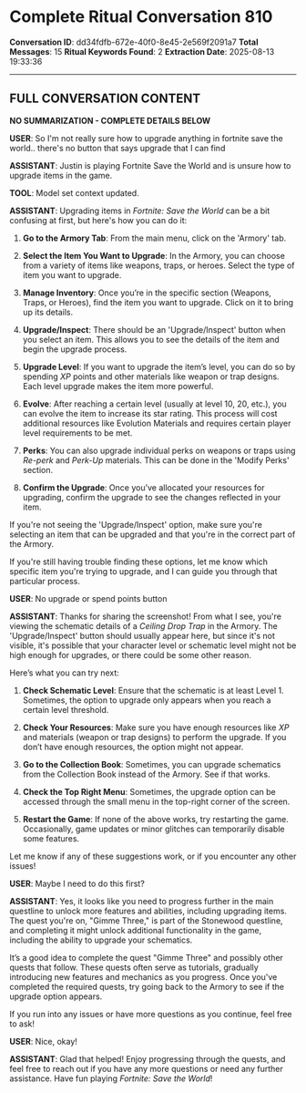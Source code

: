 # Complete Ritual Conversation 810

**Conversation ID**: dd34fdfb-672e-40f0-8e45-2e569f2091a7
**Total Messages**: 15
**Ritual Keywords Found**: 2
**Extraction Date**: 2025-08-13 19:33:36

---

## FULL CONVERSATION CONTENT

**NO SUMMARIZATION - COMPLETE DETAILS BELOW**

**USER**: So I'm not really sure how to upgrade anything in fortnite save the world.. there's no button that says upgrade that I can find

**ASSISTANT**: Justin is playing Fortnite Save the World and is unsure how to upgrade items in the game.

**TOOL**: Model set context updated.

**ASSISTANT**: Upgrading items in *Fortnite: Save the World* can be a bit confusing at first, but here's how you can do it:

1. **Go to the Armory Tab**: From the main menu, click on the 'Armory' tab.

2. **Select the Item You Want to Upgrade**: In the Armory, you can choose from a variety of items like weapons, traps, or heroes. Select the type of item you want to upgrade.

3. **Manage Inventory**: Once you’re in the specific section (Weapons, Traps, or Heroes), find the item you want to upgrade. Click on it to bring up its details.

4. **Upgrade/Inspect**: There should be an 'Upgrade/Inspect' button when you select an item. This allows you to see the details of the item and begin the upgrade process.

5. **Upgrade Level**: If you want to upgrade the item’s level, you can do so by spending *XP* points and other materials like weapon or trap designs. Each level upgrade makes the item more powerful.

6. **Evolve**: After reaching a certain level (usually at level 10, 20, etc.), you can evolve the item to increase its star rating. This process will cost additional resources like Evolution Materials and requires certain player level requirements to be met.

7. **Perks**: You can also upgrade individual perks on weapons or traps using *Re-perk* and *Perk-Up* materials. This can be done in the 'Modify Perks' section.

8. **Confirm the Upgrade**: Once you’ve allocated your resources for upgrading, confirm the upgrade to see the changes reflected in your item.

If you're not seeing the 'Upgrade/Inspect' option, make sure you're selecting an item that can be upgraded and that you're in the correct part of the Armory.

If you're still having trouble finding these options, let me know which specific item you're trying to upgrade, and I can guide you through that particular process.

**USER**: No upgrade or spend points button

**ASSISTANT**: Thanks for sharing the screenshot! From what I see, you're viewing the schematic details of a *Ceiling Drop Trap* in the Armory. The 'Upgrade/Inspect' button should usually appear here, but since it's not visible, it's possible that your character level or schematic level might not be high enough for upgrades, or there could be some other reason.

Here’s what you can try next:

1. **Check Schematic Level**: Ensure that the schematic is at least Level 1. Sometimes, the option to upgrade only appears when you reach a certain level threshold.

2. **Check Your Resources**: Make sure you have enough resources like *XP* and materials (weapon or trap designs) to perform the upgrade. If you don’t have enough resources, the option might not appear.

3. **Go to the Collection Book**: Sometimes, you can upgrade schematics from the Collection Book instead of the Armory. See if that works.

4. **Check the Top Right Menu**: Sometimes, the upgrade option can be accessed through the small menu in the top-right corner of the screen.

5. **Restart the Game**: If none of the above works, try restarting the game. Occasionally, game updates or minor glitches can temporarily disable some features.

Let me know if any of these suggestions work, or if you encounter any other issues!

**USER**: Maybe I need to do this first?

**ASSISTANT**: Yes, it looks like you need to progress further in the main questline to unlock more features and abilities, including upgrading items. The quest you're on, "Gimme Three," is part of the Stonewood questline, and completing it might unlock additional functionality in the game, including the ability to upgrade your schematics.

It’s a good idea to complete the quest "Gimme Three" and possibly other quests that follow. These quests often serve as tutorials, gradually introducing new features and mechanics as you progress. Once you've completed the required quests, try going back to the Armory to see if the upgrade option appears.

If you run into any issues or have more questions as you continue, feel free to ask!

**USER**: Nice, okay!

**ASSISTANT**: Glad that helped! Enjoy progressing through the quests, and feel free to reach out if you have any more questions or need any further assistance. Have fun playing *Fortnite: Save the World*!